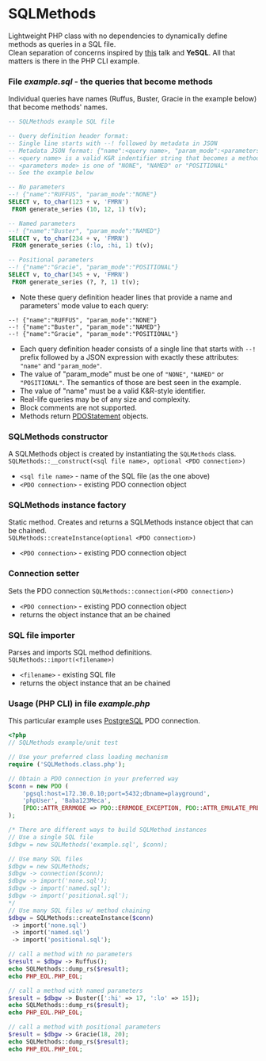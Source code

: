# SQLMethods
Lightweight PHP class with no dependencies to dynamically define methods as queries in a SQL file.<br/>
Clean separation of concerns inspired by [this](https://www.youtube.com/watch?v=q9IXCdy_mtY) talk and **YeSQL**.
All that matters is there in the PHP CLI example.

### File _example.sql_ - the queries that become methods
Individual queries have names (Ruffus, Buster, Gracie in the example below) that become methods' names.

```SQL
-- SQLMethods example SQL file

-- Query definition header format:
-- Single line starts with --! followed by metadata in JSON
-- Metadata JSON format: {"name":<query name>, "param_mode":<parameters mode>}
-- <query name> is a valid K&R indentifier string that becomes a method name;
-- <parameters mode> is one of "NONE", "NAMED" or "POSITIONAL"
-- See the example below

-- No parameters
--! {"name":"RUFFUS", "param_mode":"NONE"}
SELECT v, to_char(123 + v, 'FMRN')
 FROM generate_series (10, 12, 1) t(v);

-- Named parameters
--! {"name":"Buster", "param_mode":"NAMED"}
SELECT v, to_char(234 + v, 'FMRN')
 FROM generate_series (:lo, :hi, 1) t(v);

-- Positional parameters
--! {"name":"Gracie", "param_mode":"POSITIONAL"}
SELECT v, to_char(345 + v, 'FMRN')
 FROM generate_series (?, ?, 1) t(v);
```
- Note these query definition header lines that provide a name and parameters' mode value to each query:  
```
--! {"name":"RUFFUS", "param_mode":"NONE"}  
--! {"name":"Buster", "param_mode":"NAMED"}  
--! {"name":"Gracie", "param_mode":"POSITIONAL"}
```

- Each query definition header consists of a single line that starts with `--!` prefix followed by a JSON expression with exactly these attributes: `"name"` and `"param_mode"`.
- The value of "param_mode" must be one of `"NONE"`, `"NAMED"` or `"POSITIONAL"`. The semantics of those are best seen in the example.
- The value of "name" must be a valid K&R-style identifier.
- Real-life queries may be of any size and complexity.
- Block comments are not supported.
- Methods return [PDOStatement](https://www.php.net/manual/en/class.pdostatement.php) objects.  

### SQLMethods constructor

A SQLMethods object is created by instantiating the `SQLMethods` class.  
`SQLMethods::__construct(<sql file name>, optional <PDO connection>)`
 - `<sql file name>` - name of the SQL file (as the one above)
 - `<PDO connection>` - existing PDO connection object

### SQLMethods instance factory

Static method. Creates and returns a SQLMethods instance object that can be chained.   
`SQLMethods::createInstance(optional <PDO connection>)`
 - `<PDO connection>` - existing PDO connection object

### Connection setter

Sets the PDO connection
`SQLMethods::connection(<PDO connection>)`
 - `<PDO connection>` - existing PDO connection object
 - returns the object instance that an be chained

### SQL file importer

Parses and imports SQL method definitions.   
`SQLMethods::import(<filename>)`
 - `<filename>` - existing SQL file
 - returns the object instance that an be chained


### Usage (PHP CLI) in file _example.php_  
This particular example uses [PostgreSQL](https://www.postgresql.org/) PDO connection.
```PHP
<?php
// SQLMethods example/unit test

// Use your preferred class loading mechanism
require ('SQLMethods.class.php');

// Obtain a PDO connection in your preferred way
$conn = new PDO (
    'pgsql:host=172.30.0.10;port=5432;dbname=playground',
    'phpUser', 'Baba123Meca',
    [PDO::ATTR_ERRMODE => PDO::ERRMODE_EXCEPTION, PDO::ATTR_EMULATE_PREPARES => FALSE]
);

/* There are different ways to build SQLMethod instances
// Use a single SQL file
$dbgw = new SQLMethods('example.sql', $conn);

// Use many SQL files
$dbgw = new SQLMethods;
$dbgw -> connection($conn);
$dbgw -> import('none.sql');
$dbgw -> import('named.sql');
$dbgw -> import('positional.sql');
*/
// Use many SQL files w/ method chaining
$dbgw = SQLMethods::createInstance($conn)
 -> import('none.sql')
 -> import('named.sql')
 -> import('positional.sql');

// call a method with no parameters
$result = $dbgw -> Ruffus();
echo SQLMethods::dump_rs($result);
echo PHP_EOL.PHP_EOL;

// call a method with named parameters
$result = $dbgw -> Buster([':hi' => 17, ':lo' => 15]);
echo SQLMethods::dump_rs($result);
echo PHP_EOL.PHP_EOL;

// call a method with positional parameters
$result = $dbgw -> Gracie(18, 20);
echo SQLMethods::dump_rs($result);
echo PHP_EOL.PHP_EOL;
```
